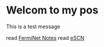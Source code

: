 # Welcom to my pos

This is a test message

read [FermiNet Notes](fermiNet.md)
read [eSCN](eSCN.md)

